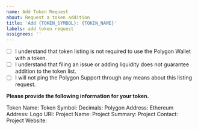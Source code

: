 ```yaml
---
name: Add Token Request
about: Request a token addition
title: 'Add {TOKEN_SYMBOL}: {TOKEN_NAME}'
labels: add token request
assignees: ''
---
```


- [ ] I understand that token listing is not required to use the Polygon Wallet with a token.
- [ ] I understand that filing an issue or adding liquidity does not guarantee addition to the token list.
- [ ] I will not ping the Polygon Support through any means about this listing request.

**Please provide the following information for your token.**

Token Name:
Token Symbol:
Decimals:
Polygon Address:
Ethereum Address:
Logo URI:
Project Name:
Project Summary:
Project Contact:
Project Website:
